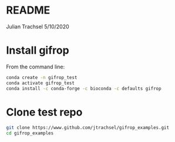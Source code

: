 README
================
Julian Trachsel
5/10/2020

# Install gifrop

From the command line:

``` bash
conda create -n gifrop_test
conda activate gifrop_test
conda install -c conda-forge -c bioconda -c defaults gifrop
```

# Clone test repo

``` bash
git clone https://www.github.com/jtrachsel/gifrop_examples.git  
cd gifrop_examples
```
